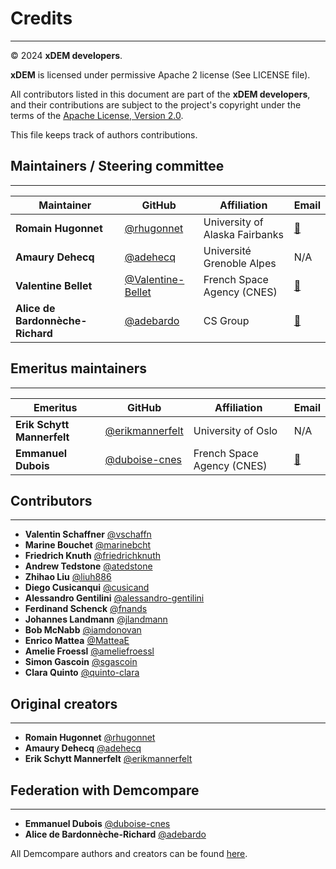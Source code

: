 # Credits

---
© 2024 **xDEM developers**.

**xDEM** is licensed under permissive Apache 2 license (See LICENSE file).

All contributors listed in this document are part of the **xDEM developers**, and their
contributions are subject to the project's copyright under the terms of the
[Apache License, Version 2.0](http://www.apache.org/licenses/LICENSE-2.0).

This file keeps track of authors contributions.

## Maintainers / Steering committee

---

| Maintainer                       | GitHub | Affiliation                    | Email                                   |
|----------------------------------|------|--------------------------------|-----------------------------------------|
| **Romain Hugonnet**              | [@rhugonnet](https://github.com/rhugonnet) | University of Alaska Fairbanks | [📧](mailto:romain.hugonnet@gmail.com)  |
| **Amaury Dehecq**                | [@adehecq](https://github.com/adehecq) | Université Grenoble Alpes      | N/A                                     |
| **Valentine Bellet**             | [@Valentine-Bellet](https://github.com/valentine-bellet) | French Space Agency (CNES)     | [📧](mailto:valentine.bellet@cnes.fr)   |
| **Alice de Bardonnèche-Richard** | [@adebardo](https://github.com/adebardo) | CS Group                       | [📧](mailto:alice.de-bardonneche-richard@cs-soprasteria.com) |

## Emeritus maintainers

---

| Emeritus                   | GitHub | Affiliation                | Email                                                        |
|----------------------------|------|----------------------------|--------------------------------------------------------------|
| **Erik Schytt Mannerfelt** | [@erikmannerfelt](https://github.com/erikmannerfelt) | University of Oslo         | N/A                                                          |
| **Emmanuel Dubois**        | [@duboise-cnes](https://github.com/duboise-cnes) | French Space Agency (CNES) | [📧](mailto:emmanuel.dubois@cnes.fr)                         |

## Contributors

---

- **Valentin Schaffner** [@vschaffn](https://github.com/vschaffn)
- **Marine Bouchet** [@marinebcht](https://github.com/marinebcht)
- **Friedrich Knuth** [@friedrichknuth](https://github.com/friedrichknuth)
- **Andrew Tedstone** [@atedstone](https://github.com/atedstone)
- **Zhihao Liu** [@liuh886](https://github.com/liuh886)
- **Diego Cusicanqui** [@cusicand](https://github.com/cusicand)
- **Alessandro Gentilini** [@alessandro-gentilini](https://github.com/alessandro-gentilini)
- **Ferdinand Schenck** [@fnands](https://github.com/fnands)
- **Johannes Landmann** [@jlandmann](https://github.com/jlandmann)
- **Bob McNabb** [@iamdonovan](https://github.com/iamdonovan)
- **Enrico Mattea** [@MatteaE](https://github.com/MatteaE)
- **Amelie Froessl** [@ameliefroessl](https://github.com/ameliefroessl)
- **Simon Gascoin** [@sgascoin](https://github.com/sgascoin)
- **Clara Quinto** [@quinto-clara](https://github.com/quinto-clara)

## Original creators

---

- **Romain Hugonnet** [@rhugonnet](https://github.com/rhugonnet)
- **Amaury Dehecq** [@adehecq](https://github.com/adehecq)
- **Erik Schytt Mannerfelt** [@erikmannerfelt](https://github.com/erikmannerfelt)

## Federation with Demcompare

---

- **Emmanuel Dubois** [@duboise-cnes](https://github.com/duboise-cnes)
- **Alice de Bardonnèche-Richard** [@adebardo](https://github.com/adebardo)

All Demcompare authors and creators can be found [here](https://github.com/CNES/demcompare/blob/master/AUTHORS.md).